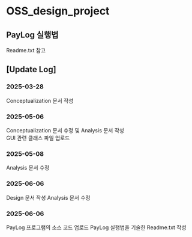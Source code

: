 # OSS_design_project

## PayLog 실행법
Readme.txt 참고

## [Update Log]
### 2025-03-28
Conceptualization 문서 작성

### 2025-05-06
Conceptualization 문서 수정 및 Analysis 문서 작성    
GUI 관련 클래스 파일 업로드

### 2025-05-08
Analysis 문서 수정   

### 2025-06-06
Design 문서 작성
Analysis 문서 수정

### 2025-06-06
PayLog 프로그램의 소스 코드 업로드
PayLog 실행법을 기술한 Readme.txt 작성
